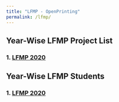 ```yaml
---
title: "LFMP - OpenPrinting"
permalink: /lfmp/
---
```


## Year-Wise LFMP Project List

### 1. [LFMP 2020](/lfmp2020/)

## Year-Wise LFMP Students

### 1. [LFMP 2020](/lfmp-2020-students/)